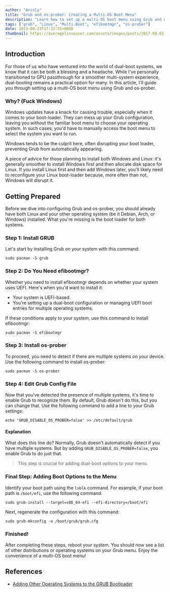 ```yaml
---
author: "Arcsly"
title: "Grub and os-prober: Creating a Multi-OS Boot Menu"
description: "Learn how to set up a multi-OS boot menu using Grub and os-prober, ensuring hassle-free switching between different operating systems on your computer."
tags: ["grub", "Linux", "Multi-Boot", "efibootmgr", "os-prober"]
date: 2023-09-23T17:32:55+0800
thumbnail: https://averagelinuxuser.com/assets/images/posts/2017-08-02-dual-boot-arch-linux-with-another-linux/grub_multiboot.jpeg
---
```


## Introduction

For those of us who have ventured into the world of dual-boot systems, we know that it can be both a blessing and a headache. While I've personally transitioned to GPU passthrough for a smoother multi-system experience, dual-booting remains a practical option for many. In this article, I'll guide you through setting up a multi-OS boot menu using Grub and os-prober.

### Why? (Fuck Windows)

Windows updates have a knack for causing trouble, especially when it comes to your boot-loader. They can mess up your Grub configuration, leaving you without the familiar boot menu to choose your operating system. In such cases, you'd have to manually access the boot menu to select the system you want to run.

Windows tends to be the culprit here, often disrupting your boot loader, preventing Grub from automatically appearing.

A piece of advice for those planning to install both Windows and Linux: it's generally smoother to install Windows first and then allocate disk space for Linux. If you install Linux first and then add Windows later, you'll likely need to reconfigure your Linux boot-loader because, more often than not, Windows will disrupt it.

## Getting Prepared

Before we dive into configuring Grub and os-prober, you should already have both Linux and your other operating system (be it Debian, Arch, or Windows) installed. What you're missing is the boot loader for both systems.

### Step 1: Install GRUB

Let's start by installing Grub on your system with this command:

```shell
sudo pacman -S grub
```

### Step 2: Do You Need efibootmgr?

Whether you need to install efibootmgr depends on whether your system uses UEFI. Here's when you'd want to install it:

- Your system is UEFI-based.
- You're setting up a dual-boot configuration or managing UEFI boot entries for multiple operating systems.

If these conditions apply to your system, use this command to install efibootmgr:

```shell
sudo pacman -S efibootmgr
```

### Step 3: Install os-prober

To proceed, you need to detect if there are multiple systems on your device. Use the following command to install os-prober:

```shell
sudo pacman -S os-prober
```

### Step 4: Edit Grub Config File

Now that you've detected the presence of multiple systems, it's time to enable Grub to recognize them. By default, Grub doesn't do this, but you can change that. Use the following command to add a line to your Grub settings:

```shell
echo 'GRUB_DISABLE_OS_PROBER=false' >> /etc/default/grub
```

#### Explanation

What does this line do? Normally, Grub doesn't automatically detect if you have multiple systems. But by adding `GRUB_DISABLE_OS_PROBER=false`, you enable Grub to do just that.

>This step is crucial for adding dual-boot options to your menu.

### Final Step: Adding Boot Options to the Menu

Identify your boot path using the `lsblk` command. For example, if your boot path is `/boot/efi`, use the following command:

```shell
sudo grub-install --target=x86_64-efi --efi-directory=/boot/efi
```

Next, regenerate the configuration with this command:

```shell
sudo grub-mkconfig -o /boot/grub/grub.cfg
```

### Finished!

After completing these steps, reboot your system. You should now see a list of other distributions or operating systems on your Grub menu. Enjoy the convenience of a multi-OS boot menu!

## References

- [Adding Other Operating Systems to the GRUB Bootloader](https://www.baeldung.com/linux/grub-bootloader-add-new-os)
